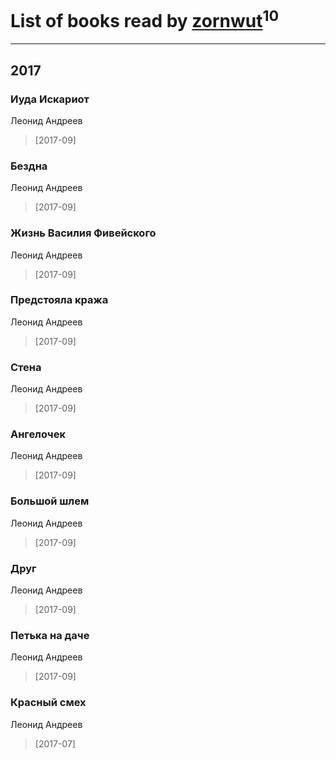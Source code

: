 # List of books read by [zornwut](http://vk.com/id452256330)<sup>10</sup>
---

## 2017

### Иуда Искариот
Леонид Андреев
> [2017-09] 


### Бездна
Леонид Андреев
> [2017-09] 


### Жизнь Василия Фивейского
Леонид Андреев
> [2017-09] 


### Предстояла кража
Леонид Андреев
> [2017-09] 


### Стена
Леонид Андреев
> [2017-09] 


### Ангелочек
Леонид Андреев
> [2017-09] 


### Большой шлем
Леонид Андреев
> [2017-09] 


### Друг
Леонид Андреев
> [2017-09] 


### Петька на даче
Леонид Андреев
> [2017-09] 


### Красный смех
Леонид Андреев
> [2017-07] 



